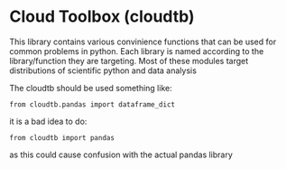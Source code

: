 # Cloud Toolbox (cloudtb)

This library contains various convinience functions that can be used for common problems in python.
Each library is named according to the library/function they are targeting. Most of these
modules target distributions of scientific python and data analysis

The cloudtb should be used something like:
```
from cloudtb.pandas import dataframe_dict
```

it is a bad idea to do:
```
from cloudtb import pandas
```
as this could cause confusion with the actual pandas library
